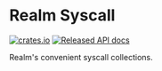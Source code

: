 # Realm Syscall

[![crates.io](https://img.shields.io/crates/v/realm_syscall.svg)](https://crates.io/crates/realm_syscall)
[![Released API docs](https://docs.rs/realm_syscall/badge.svg)](https://docs.rs/realm_syscall)

Realm's convenient syscall collections.
